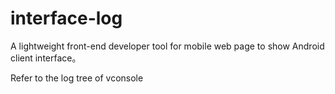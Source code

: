 # interface-log
A lightweight front-end developer tool for mobile web page to show Android client interface。

Refer to the log tree of vconsole

